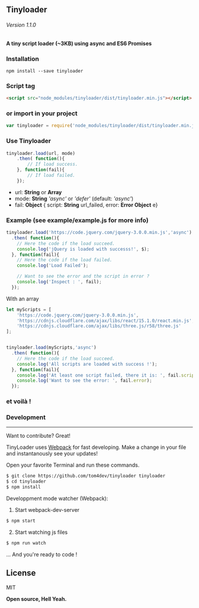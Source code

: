 

Tinyloader
------------
###### Version 1.1.0
**A tiny script loader (~3KB) using async and ES6 Promises**



### Installation
    npm install --save tinyloader


### Script tag
```html   
<script src="node_modules/tinyloader/dist/tinyloader.min.js"></script>
```

### or import in your project
```javascript
var tinyloader = require('node_modules/tinyloader/dist/tinyloader.min.js');
```

### Use Tinyloader
```javascript
tinyloader.load(url, mode)
	.then( function(){
		// If load success.
	}, function(fail){
		// If load failed.
	});
```
* url: **String** or **Array**
* mode: **String** *'async'* or *'defer'* (default: *'async'*)
* fail: **Object** { script: **String** url_failed, error: **Error Object** e}

### Example (see example/example.js for more info)
```javascript
tinyloader.load('https://code.jquery.com/jquery-3.0.0.min.js','async')
  .then( function(){
    // Here the code if the load succeed.
    console.log('jQuery is loaded with successs!', $);
  }, function(fail){
    // Here the code if the load failed.
    console.log('Load Failed');

    // Want to see the error and the script in error ?
    console.log('Inspect : ', fail);
  });
```

With an array
```javascript
let myScripts = [
    'https://code.jquery.com/jquery-3.0.0.min.js',
    'https://cdnjs.cloudflare.com/ajax/libs/react/15.1.0/react.min.js',
    'https://cdnjs.cloudflare.com/ajax/libs/three.js/r58/three.js'
];


tinyloader.load(myScripts,'async')
  .then( function(){
    // Here the code if the load succeed.
    console.log('All scripts are loaded with success !');
  }, function(fail){
    console.log('At least one script failed, there it is: ', fail.script);
    console.log('Want to see the error: ', fail.error);
  });
```

### et voilà ! 


### Development
___
Want to contribute? Great!

TinyLoader uses [Webpack](https://webpack.github.io/docs/) for fast developing.
Make a change in your file and instantanously see your updates!

Open your favorite Terminal and run these commands.

```sh
$ git clone https://github.com/tom4dev/tinyloader tinyloader
$ cd tinyloader
$ npm install
```

Developpment mode watcher (Webpack):

1. Start webpack-dev-server
```sh
$ npm start 
```
2. Start watching js files
```sh
$ npm run watch 
```

... And you're ready to code !


License
----

MIT


**Open source, Hell Yeah.**
